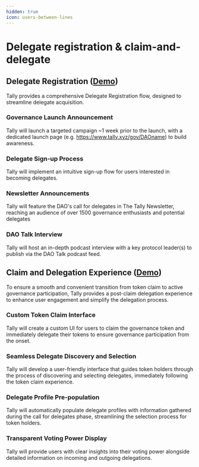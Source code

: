 ```yaml
---
hidden: true
icon: users-between-lines
---
```


# Delegate registration & claim-and-delegate

## Delegate Registration ([Demo](https://drive.google.com/file/d/1ryLl_-H9gNOZPCsz6Umdp330IIiVJFke/view))&#x20;

Tally provides a comprehensive Delegate Registration flow, designed to streamline delegate acquisition.

### Governance Launch Announcement

Tally will launch a targeted campaign \~1 week prior to the launch, with a dedicated launch page (e.g. https://www.tally.xyz/gov/DAOname) to build awareness.

### Delegate Sign-up Process

Tally will implement an intuitive sign-up flow for users interested in becoming delegates.

### Newsletter Announcements

Tally will feature the DAO's call for delegates in The Tally Newsletter, reaching an audience of over 1500 governance enthusiasts and potential delegates&#x20;

### DAO Talk Interview

Tally will host an in-depth podcast interview with a key protocol leader(s) to publish via the DAO Talk podcast feed.



## Claim and Delegation Experience ([Demo](https://drive.google.com/file/d/1ryLl_-H9gNOZPCsz6Umdp330IIiVJFke/view))&#x20;

To ensure a smooth and convenient transition from token claim to active governance participation, Tally provides a post-claim delegation experience to enhance user engagement and simplify the delegation process.

### Custom Token Claim Interface

Tally will create a custom UI for users to claim the governance token and immediately delegate their tokens to ensure governance participation from the onset.

### Seamless Delegate Discovery and Selection

Tally will develop a user-friendly interface that guides token holders through the process of discovering and selecting delegates, immediately following the token claim experience.

### Delegate Profile Pre-population

Tally will automatically populate delegate profiles with information gathered during the call for delegates phase, streamlining the selection process for token holders.

### Transparent Voting Power Display

Tally will provide users with clear insights into their voting power alongside detailed information on incoming and outgoing delegations.
